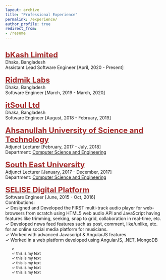 ```yaml
---
layout: archive
title: "Professional Experience"
permalink: /experience/
author_profile: true
redirect_from:
- /resume
---
```

<br/>
    <span style="color:black; font-size:17px"><b><a href="https://www.bkash.com/" target="_blank"><font color="brown" size="5">bKash Limited</font></a></b></span><br/>
    Dhaka, Bangladesh<br/>
    Assistant Lead Software Engineer [April, 2020 - Present]<br/>
<br/>
    <span style="color:black; font-size:17px"><b><a href="https://ridmik.com" target="_blank"><font color="brown" size="5">Ridmik Labs</font></a></b></span><br/>
    Dhaka, Bangladesh<br/>
    Software Engineer [March, 2019 - March, 2020]<br/>
<br/>
    <span style="color:black; font-size:17px"><b><a href="" target="_blank"><font color="brown" size="5">itSoul Ltd</font></a></b></span><br/>
    Dhaka, Bangladesh<br/>
    Software Engineer [August, 2018 - February, 2019]<br/>
<br/>
  <span style="color:black; font-size:17px"><b><a href="http://aust.edu/" target="_blank"><font color="brown" size="5">Ahsanullah University of Science and Technology</font></a></b></span><br/>
    Adjunct Lecturer [February, 2017 - July, 2018]<br/>
    Department: <a href="http://aust.edu/cse/index.htm" target="_blank">Computer Science and Engineering</a> <br/>
<br/>
  <span style="color:black; font-size:17px"><b><a href="https://seu.edu.bd/" target="_blank"><font color="brown" size="5">South East University</font></a></b></span><br/>
    Adjunct Lecturer [January, 2017 - December, 2017]<br/>
    Department: <a href="https://seu.edu.bd/dept/cse.php?id=overview" target="_blank">Computer Science and Engineering</a> <br/>
<br/>
  <span style="color:black; font-size:17px"><b><a href="https://selise.ch/" target="_blank"><font color="brown" size="5">SELISE Digital Platform</font></a></b></span><br/>
    Software Engineer [June, 2015 - Oct, 2016]<br/>
    Contributions:<br/>
        ✓ Designed and Developed the FIRST multi-track audio player for web-browsers from scratch using HTML5 web audio API and JavaScript having features like trimming, seeking, snap to grid, collaboration in real-time, etc.<br/>
        ✓ Developed news feed features such as post, comment, like/unlike, etc. for an online social media platform for musicians.<br/>
        ✓ Worked with advanced Javascript & AngularJS features<br/>
        ✓ Worked in a web platform developed using AngularJS, .NET, MongoDB<br/>
    <ul style="color:black; font-size:12px; list-style: none;">>
      <li>✓ this is my text</li>
      <li>✓ this is my text</li>
      <li>✓ this is my text</li>
      <li>✓ this is my text</li>
      <li>✓ this is my text</li>
    </ul>
<br/>
    